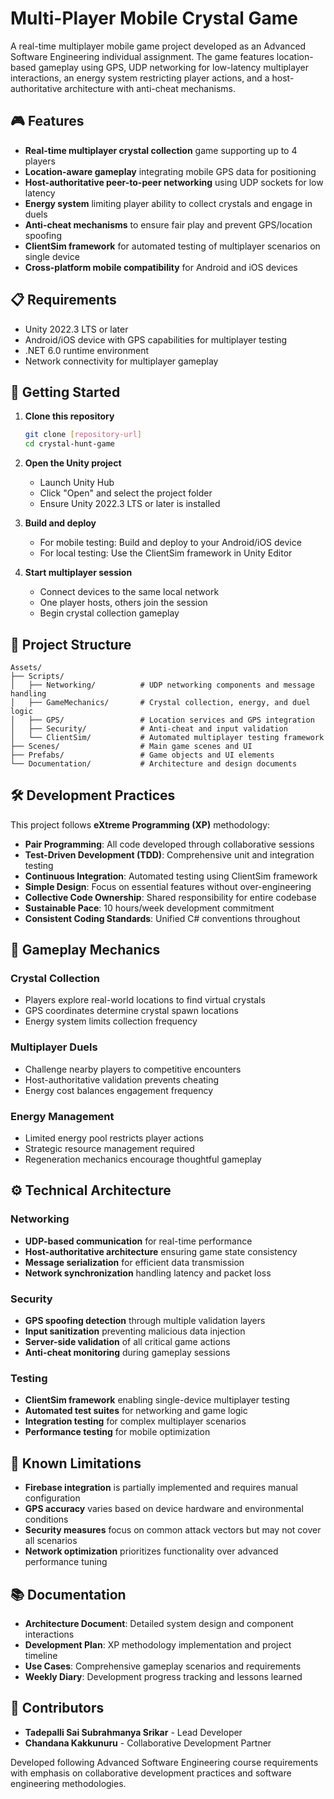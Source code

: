 # Multi-Player Mobile Crystal Game

A real-time multiplayer mobile game project developed as an Advanced Software Engineering individual assignment. The game features location-based gameplay using GPS, UDP networking for low-latency multiplayer interactions, an energy system restricting player actions, and a host-authoritative architecture with anti-cheat mechanisms.

## 🎮 Features

- **Real-time multiplayer crystal collection** game supporting up to 4 players
- **Location-aware gameplay** integrating mobile GPS data for positioning
- **Host-authoritative peer-to-peer networking** using UDP sockets for low latency
- **Energy system** limiting player ability to collect crystals and engage in duels
- **Anti-cheat mechanisms** to ensure fair play and prevent GPS/location spoofing
- **ClientSim framework** for automated testing of multiplayer scenarios on single device
- **Cross-platform mobile compatibility** for Android and iOS devices

## 📋 Requirements

- Unity 2022.3 LTS or later
- Android/iOS device with GPS capabilities for multiplayer testing
- .NET 6.0 runtime environment
- Network connectivity for multiplayer gameplay

## 🚀 Getting Started

1. **Clone this repository**
   ```bash
   git clone [repository-url]
   cd crystal-hunt-game
   ```

2. **Open the Unity project**
   - Launch Unity Hub
   - Click "Open" and select the project folder
   - Ensure Unity 2022.3 LTS or later is installed

3. **Build and deploy**
   - For mobile testing: Build and deploy to your Android/iOS device
   - For local testing: Use the ClientSim framework in Unity Editor

4. **Start multiplayer session**
   - Connect devices to the same local network
   - One player hosts, others join the session
   - Begin crystal collection gameplay

## 📁 Project Structure

```
Assets/
├── Scripts/
│   ├── Networking/          # UDP networking components and message handling
│   ├── GameMechanics/       # Crystal collection, energy, and duel logic
│   ├── GPS/                 # Location services and GPS integration
│   ├── Security/            # Anti-cheat and input validation
│   └── ClientSim/           # Automated multiplayer testing framework
├── Scenes/                  # Main game scenes and UI
├── Prefabs/                 # Game objects and UI elements
└── Documentation/           # Architecture and design documents
```

## 🛠️ Development Practices

This project follows **eXtreme Programming (XP)** methodology:

- **Pair Programming**: All code developed through collaborative sessions
- **Test-Driven Development (TDD)**: Comprehensive unit and integration testing
- **Continuous Integration**: Automated testing using ClientSim framework
- **Simple Design**: Focus on essential features without over-engineering
- **Collective Code Ownership**: Shared responsibility for entire codebase
- **Sustainable Pace**: 10 hours/week development commitment
- **Consistent Coding Standards**: Unified C# conventions throughout

## 🎯 Gameplay Mechanics

### **Crystal Collection**
- Players explore real-world locations to find virtual crystals
- GPS coordinates determine crystal spawn locations
- Energy system limits collection frequency

### **Multiplayer Duels**
- Challenge nearby players to competitive encounters
- Host-authoritative validation prevents cheating
- Energy cost balances engagement frequency

### **Energy Management**
- Limited energy pool restricts player actions
- Strategic resource management required
- Regeneration mechanics encourage thoughtful gameplay

## ⚙️ Technical Architecture

### **Networking**
- **UDP-based communication** for real-time performance
- **Host-authoritative architecture** ensuring game state consistency
- **Message serialization** for efficient data transmission
- **Network synchronization** handling latency and packet loss

### **Security**
- **GPS spoofing detection** through multiple validation layers
- **Input sanitization** preventing malicious data injection
- **Server-side validation** of all critical game actions
- **Anti-cheat monitoring** during gameplay sessions

### **Testing**
- **ClientSim framework** enabling single-device multiplayer testing
- **Automated test suites** for networking and game logic
- **Integration testing** for complex multiplayer scenarios
- **Performance testing** for mobile optimization

## 🚧 Known Limitations

- **Firebase integration** is partially implemented and requires manual configuration
- **GPS accuracy** varies based on device hardware and environmental conditions
- **Security measures** focus on common attack vectors but may not cover all scenarios
- **Network optimization** prioritizes functionality over advanced performance tuning

## 📚 Documentation

- **Architecture Document**: Detailed system design and component interactions
- **Development Plan**: XP methodology implementation and project timeline
- **Use Cases**: Comprehensive gameplay scenarios and requirements
- **Weekly Diary**: Development progress tracking and lessons learned

## 👥 Contributors

- **Tadepalli Sai Subrahmanya Srikar** - Lead Developer
- **Chandana Kakkunuru** - Collaborative Development Partner

Developed following Advanced Software Engineering course requirements with emphasis on collaborative development practices and software engineering methodologies.
